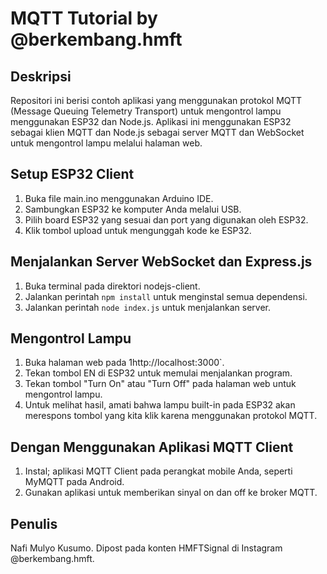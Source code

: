 # MQTT Tutorial by @berkembang.hmft
## Deskripsi
Repositori ini berisi contoh aplikasi yang menggunakan protokol MQTT (Message Queuing Telemetry Transport) untuk mengontrol lampu menggunakan ESP32 dan Node.js. Aplikasi ini menggunakan ESP32 sebagai klien MQTT dan Node.js sebagai server MQTT dan WebSocket untuk mengontrol lampu melalui halaman web.

## Setup ESP32 Client
1. Buka file main.ino menggunakan Arduino IDE.
2. Sambungkan ESP32 ke komputer Anda melalui USB.
3. Pilih board ESP32 yang sesuai dan port yang digunakan oleh ESP32.
4. Klik tombol upload untuk mengunggah kode ke ESP32.

## Menjalankan Server WebSocket dan Express.js
1. Buka terminal pada direktori nodejs-client.
2. Jalankan perintah `npm install` untuk menginstal semua dependensi.
3. Jalankan perintah `node index.js` untuk menjalankan server.

## Mengontrol Lampu
1. Buka halaman web pada 1http://localhost:3000`.
2. Tekan tombol EN di ESP32 untuk memulai menjalankan program.
3. Tekan tombol "Turn On" atau "Turn Off" pada halaman web untuk mengontrol lampu.
4. Untuk melihat hasil, amati bahwa lampu built-in pada ESP32 akan merespons tombol yang kita klik karena menggunakan protokol MQTT.

## Dengan Menggunakan Aplikasi MQTT Client
1. Instal; aplikasi MQTT Client pada perangkat mobile Anda, seperti MyMQTT pada Android.
2. Gunakan aplikasi untuk memberikan sinyal on dan off ke broker MQTT.
 
## Penulis
Nafi Mulyo Kusumo. Dipost pada konten HMFTSignal di Instagram @berkembang.hmft.
